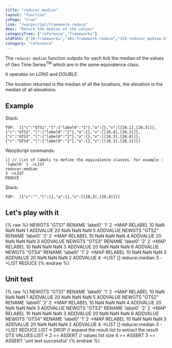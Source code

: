 ```yaml
---
title: "reducer.median"
layout: "function"
isPage: "true"
link: "/warpscript/framework-reduce"
desc: "Return the median of the values"
categoryTree: ["reference","frameworks"]
oldPath: ["20-frameworks","301-framework-reduce","325-reducer_median.html.md"]
category: "reference"
---
```

 

The `reducer.median` function outputs for each tick the median of the values of Geo Time Series<sup>TM</sup> which are in the same equivalence class.

It operates on *LONG* and *DOUBLE*.

The location returned is the median of all the locations, the elevation is the median of all elevations.

## Example ##

Stack:

    TOP:  [{"c":"GTS1","l":{"label0":"1"},"a":{},"v":[[10,1],[20,5]]},{"c":"GTS2","l":{"label0":"2"},"a":{},"v":[[10,4],[20,3]]}, {"c":"GTS3","l":{"label0":"2"},"a":{},"v":[[10,3],[20,8]]},{"c":"GTS4","l":{"label0":"1"},"a":{},"v":[[10,3],[20,3]]}]

WarpScript commands:

    [] // list of labels to define the equivalence classes. For example : 'label0' 1 ->LIST
    reducer.median
    3 ->LIST
    REDUCE

Stack: 

    TOP:  [{"c":"","l":{},"a":{},"v":[[10,3],[20,4]]}]

## Let's play with it ##

{% raw %}
<warp10-warpscript-widget>NEWGTS "GTS1" RENAME 
'label0' '1' 2 ->MAP RELABEL
10 NaN NaN NaN 1 ADDVALUE
20 NaN NaN NaN 5 ADDVALUE
NEWGTS "GTS2" RENAME 
'label0' '2' 2 ->MAP RELABEL
10 NaN NaN NaN 4 ADDVALUE
20 NaN NaN NaN 3 ADDVALUE
NEWGTS "GTS3" RENAME 
'label0' '2' 2 ->MAP RELABEL
10 NaN NaN NaN 3 ADDVALUE
20 NaN NaN NaN 8 ADDVALUE
NEWGTS "GTS4" RENAME 
'label0' '1' 2 ->MAP RELABEL
10 NaN NaN NaN 3 ADDVALUE
20 NaN NaN NaN 2 ADDVALUE
4 ->LIST
[]
reducer.median
3 ->LIST
REDUCE
</warp10-warpscript-widget>
{% endraw %}    


## Unit test ##

{% raw %}
<warp10-warpscript-widget>NEWGTS "GTS1" RENAME 
'label0' '1' 2 ->MAP RELABEL
10 NaN NaN NaN 1 ADDVALUE
20 NaN NaN NaN 5 ADDVALUE
NEWGTS "GTS2" RENAME 
'label0' '2' 2 ->MAP RELABEL
10 NaN NaN NaN 4 ADDVALUE
20 NaN NaN NaN 3 ADDVALUE
NEWGTS "GTS3" RENAME 
'label0' '2' 2 ->MAP RELABEL
10 NaN NaN NaN 3 ADDVALUE
20 NaN NaN NaN 8 ADDVALUE
NEWGTS "GTS4" RENAME 
'label0' '1' 2 ->MAP RELABEL
10 NaN NaN NaN 3 ADDVALUE
20 NaN NaN NaN 2 ADDVALUE
4 ->LIST
[]
reducer.median
3 ->LIST
REDUCE
LIST-> DROP   // expand the result list to extract the result GTS
VALUES LIST-> 
2 == ASSERT   // values list size
4 == ASSERT
3 == ASSERT
'unit test successful'
</warp10-warpscript-widget>
{% endraw %}        


